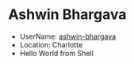 # Ashwin Bhargava
* UserName: [ashwin-bhargava](https://github.com/ashwin-bhargava)
* Location: Charlotte
* Hello World from Shell